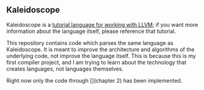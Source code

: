Kaleidoscope
------------

Kaleidoscope is a [tutorial language for working with LLVM](http://llvm.org/docs/tutorial/index.html); if you want more information about the language itself, please reference that tutorial.

This repository contains code which parses the same language as Kaleidoscope. It is meant to improve the architecture and algorithms of the underlying code, not improve the language itself. This is because this is my first compiler project, and I am trying to learn about the technology that creates languages, not languages themselves.

Right now only the code through [](chapter 2) has been implemented. 
